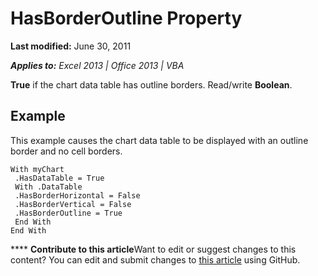 
# HasBorderOutline Property

 **Last modified:** June 30, 2011

 _**Applies to:** Excel 2013 | Office 2013 | VBA_

 **True** if the chart data table has outline borders. Read/write **Boolean**.


## Example

This example causes the chart data table to be displayed with an outline border and no cell borders.


```
With myChart 
 .HasDataTable = True 
 With .DataTable 
 .HasBorderHorizontal = False 
 .HasBorderVertical = False 
 .HasBorderOutline = True 
 End With 
End With
```


****   **Contribute to this article**Want to edit or suggest changes to this content? You can edit and submit changes to  [this article](https://github.com/jhershey00/VBA_Excel_Test/OpenXMLCon/articles/b98fd5e2-fe84-1736-eb94-9e6e51ac49a6.md) using GitHub.

